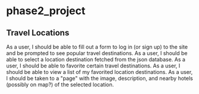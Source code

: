 # phase2_project

## Travel Locations 
As a user, I should be able to fill out a form to log in (or sign up) to the site and be prompted to see popular travel destinations.
As a user, I should be able to select a location destination fetched from the json database.
As a user, I should be able to favorite certain travel destinations.
As a user, I should be able to view a list of my favorited location destinations.
As a user, I should be taken to a "page" with the image, description, and nearby hotels (possibly on map?) of the selected location.

